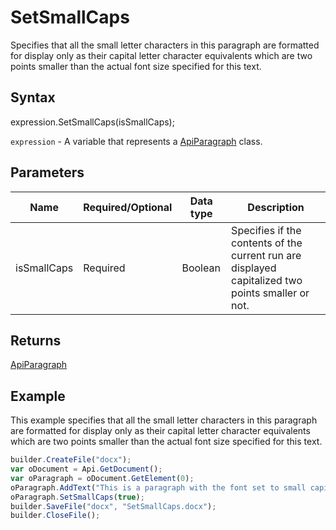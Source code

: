 # SetSmallCaps

Specifies that all the small letter characters in this paragraph are formatted for display only as their capital letter character equivalents which are two points smaller than the actual font size specified for this text.

## Syntax

expression.SetSmallCaps(isSmallCaps);

`expression` - A variable that represents a [ApiParagraph](../ApiParagraph.md) class.

## Parameters

| **Name** | **Required/Optional** | **Data type** | **Description** |
| ------------- | ------------- | ------------- | ------------- |
| isSmallCaps | Required | Boolean | Specifies if the contents of the current run are displayed capitalized two points smaller or not. |

## Returns

[ApiParagraph](../ApiParagraph.md)

## Example

This example specifies that all the small letter characters in this paragraph are formatted for display only as their capital letter character equivalents which are two points smaller than the actual font size specified for this text.

```javascript
builder.CreateFile("docx");
var oDocument = Api.GetDocument();
var oParagraph = oDocument.GetElement(0);
oParagraph.AddText("This is a paragraph with the font set to small capitalized letters.");
oParagraph.SetSmallCaps(true);
builder.SaveFile("docx", "SetSmallCaps.docx");
builder.CloseFile();
```